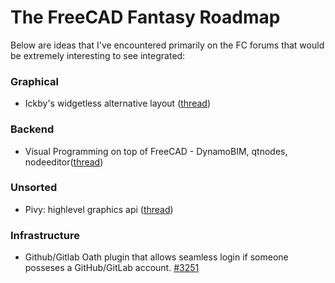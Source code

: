 # The FreeCAD Fantasy Roadmap

Below are ideas that I've encountered primarily on the FC forums that would be extremely interesting to see integrated:

### Graphical
* Ickby's widgetless alternative layout ([thread](https://forum.freecadweb.org/viewtopic.php?f=8&t=23053))

### Backend
* Visual Programming on top of FreeCAD - DynamoBIM, qtnodes, nodeeditor([thread](https://forum.freecadweb.org/viewtopic.php?f=8&t=7442))

### Unsorted
* Pivy: highlevel graphics api ([thread](https://forum.freecadweb.org/viewtopic.php?t=21808))

### Infrastructure
* Github/Gitlab Oath plugin that allows seamless login if someone posseses a GitHub/GitLab account. [#3251](https://freecadweb.org/tracker/view.php?id=3251)
